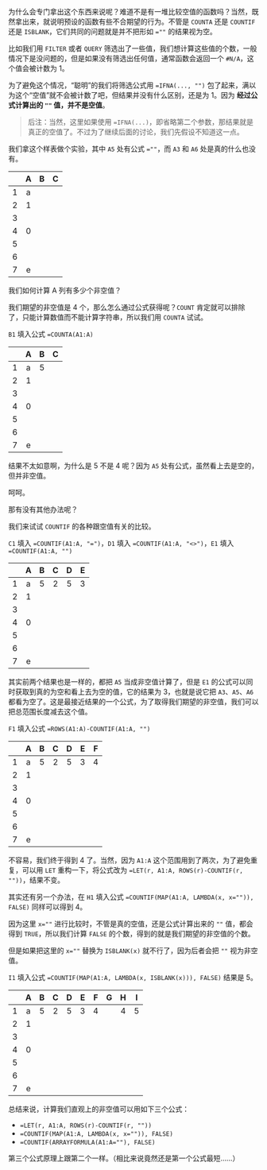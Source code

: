为什么会专门拿出这个东西来说呢？难道不是有一堆比较空值的函数吗？当然，既然拿出来，就说明预设的函数有些不合期望的行为。不管是 `COUNTA` 还是 `COUNTIF` 还是 `ISBLANK`，它们共同的问题就是并不把形如 `=""` 的结果视为空。

比如我们用 `FILTER` 或者 `QUERY` 筛选出了一些值，我们想计算这些值的个数，一般情况下是没问题的，但是如果没有筛选出任何值，通常函数会返回一个 `#N/A`，这个值会被计数为 1。

为了避免这个情况，“聪明”的我们将筛选公式用 `=IFNA(..., "")` 包了起来，满以为这个“空值”就不会被计数了吧，但结果并没有什么区别，还是为 1。因为 **经过公式计算出的 `""` 值，并不是空值**。

> 后注：当然，这里如果使用 `=IFNA(...)`，即省略第二个参数，那结果就是真正的空值了。不过为了继续后面的讨论，我们先假设不知道这一点。

我们拿这个样表做个实验，其中 `A5` 处有公式 `=""`，而 `A3` 和 `A6` 处是真的什么也没有。

|   | A | B | C |
|:-:|:-:|:-:|:-:|
| 1 | a |
| 2 | 1 |
| 3 |   |
| 4 | 0 |
| 5 |   |
| 6 |   |
| 7 | e |

我们如何计算 A 列有多少个非空值？

我们期望的非空值是 4 个，那么怎么通过公式获得呢？`COUNT` 肯定就可以排除了，只能计算数值而不能计算字符串，所以我们用 `COUNTA` 试试。

`B1` 填入公式 `=COUNTA(A1:A)`

|   | A | B | C |
|:-:|:-:|:-:|:-:|
| 1 | a | 5 |
| 2 | 1 |
| 3 |   |
| 4 | 0 |
| 5 |   |
| 6 |   |
| 7 | e |

结果不太如意啊，为什么是 5 不是 4 呢？因为 `A5` 处有公式，虽然看上去是空的，但并非空值。

呵呵。

那有没有其他办法呢？

我们来试试 `COUNTIF` 的各种跟空值有关的比较。

`C1` 填入 `=COUNTIF(A1:A, "=")`，`D1` 填入 `=COUNTIF(A1:A, "<>")`，`E1` 填入 `=COUNTIF(A1:A, "")`

|   | A | B | C | D | E |
|:-:|:-:|:-:|:-:|:-:|:-:|
| 1 | a | 5 | 2 | 5 | 3 |
| 2 | 1 |
| 3 |   |
| 4 | 0 |
| 5 |   |
| 6 |   |
| 7 | e |

其实前两个结果也是一样的，都把 `A5` 当成非空值计算了，但是 `E1` 的公式可以同时获取到真的为空和看上去为空的值，它的结果为 3，也就是说它把 `A3`、`A5`、`A6` 都看为空了。这是最接近结果的一个公式，为了取得我们期望的非空值，我们可以把总范围长度减去这个值。

`F1` 填入公式 `=ROWS(A1:A)-COUNTIF(A1:A, "")`

|   | A | B | C | D | E | F |
|:-:|:-:|:-:|:-:|:-:|:-:|:-:|
| 1 | a | 5 | 2 | 5 | 3 | 4 |
| 2 | 1 |
| 3 |   |
| 4 | 0 |
| 5 |   |
| 6 |   |
| 7 | e |

不容易，我们终于得到 4 了。当然，因为 `A1:A` 这个范围用到了两次，为了避免重复，可以用 `LET` 重构一下，将公式改为 `=LET(r, A1:A, ROWS(r)-COUNTIF(r, ""))`，结果不变。

其实还有另一个办法，在 `H1` 填入公式 `=COUNTIF(MAP(A1:A, LAMBDA(x, x="")), FALSE)` 同样可以得到 4。

因为这里 `x=""` 进行比较时，不管是真的空值，还是公式计算出来的 `""` 值，都会得到 `TRUE`，所以我们计算 `FALSE` 的个数，得到的就是我们期望的非空值的个数。

但是如果把这里的 `x=""` 替换为 `ISBLANK(x)` 就不行了，因为后者会把 `""` 视为非空值。

`I1` 填入公式 `=COUNTIF(MAP(A1:A, LAMBDA(x, ISBLANK(x))), FALSE)` 结果是 5。

|   | A | B | C | D | E | F | G | H | I |
|:-:|:-:|:-:|:-:|:-:|:-:|:-:|:-:|:-:|:-:|
| 1 | a | 5 | 2 | 5 | 3 | 4 | | 4 | 5 |
| 2 | 1 |
| 3 |   |
| 4 | 0 |
| 5 |   |
| 6 |   |
| 7 | e |

总结来说，计算我们直观上的非空值可以用如下三个公式：

- `=LET(r, A1:A, ROWS(r)-COUNTIF(r, ""))`
- `=COUNTIF(MAP(A1:A, LAMBDA(x, x="")), FALSE)`
- `=COUNTIF(ARRAYFORMULA(A1:A=""), FALSE)`

第三个公式原理上跟第二个一样。（相比来说竟然还是第一个公式最短……）
